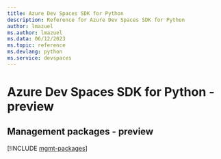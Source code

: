 ```yaml
---
title: Azure Dev Spaces SDK for Python
description: Reference for Azure Dev Spaces SDK for Python
author: lmazuel
ms.author: lmazuel
ms.data: 06/12/2023
ms.topic: reference
ms.devlang: python
ms.service: devspaces
---
```

# Azure Dev Spaces SDK for Python - preview

## Management packages - preview
[!INCLUDE [mgmt-packages](dev-spaces-mgmt-index.md)]